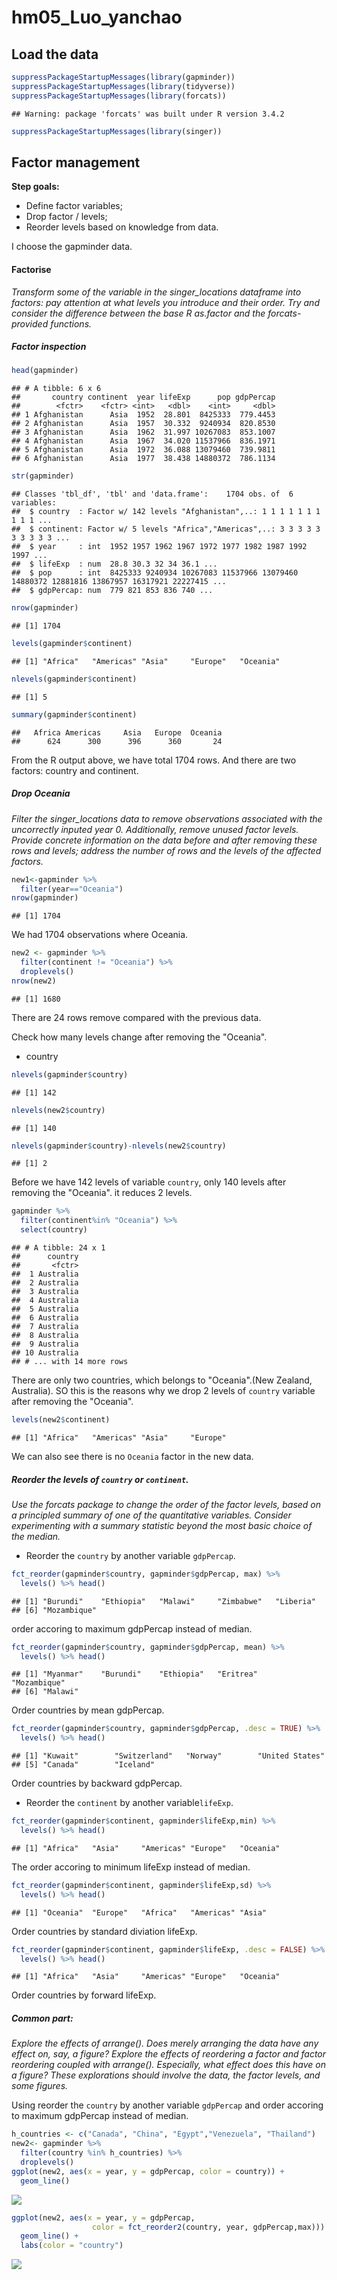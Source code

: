 hm05\_Luo\_yanchao
================

Load the data
-------------

``` r
suppressPackageStartupMessages(library(gapminder))
suppressPackageStartupMessages(library(tidyverse))
suppressPackageStartupMessages(library(forcats))
```

    ## Warning: package 'forcats' was built under R version 3.4.2

``` r
suppressPackageStartupMessages(library(singer))
```

Factor management
-----------------

**Step goals:**

-   Define factor variables;
-   Drop factor / levels;
-   Reorder levels based on knowledge from data.

I choose the gapminder data.

#### Factorise

*Transform some of the variable in the singer\_locations dataframe into factors: pay attention at what levels you introduce and their order. Try and consider the difference between the base R as.factor and the forcats-provided functions.*

##### Factor inspection

``` r
head(gapminder)
```

    ## # A tibble: 6 x 6
    ##       country continent  year lifeExp      pop gdpPercap
    ##        <fctr>    <fctr> <int>   <dbl>    <int>     <dbl>
    ## 1 Afghanistan      Asia  1952  28.801  8425333  779.4453
    ## 2 Afghanistan      Asia  1957  30.332  9240934  820.8530
    ## 3 Afghanistan      Asia  1962  31.997 10267083  853.1007
    ## 4 Afghanistan      Asia  1967  34.020 11537966  836.1971
    ## 5 Afghanistan      Asia  1972  36.088 13079460  739.9811
    ## 6 Afghanistan      Asia  1977  38.438 14880372  786.1134

``` r
str(gapminder)
```

    ## Classes 'tbl_df', 'tbl' and 'data.frame':    1704 obs. of  6 variables:
    ##  $ country  : Factor w/ 142 levels "Afghanistan",..: 1 1 1 1 1 1 1 1 1 1 ...
    ##  $ continent: Factor w/ 5 levels "Africa","Americas",..: 3 3 3 3 3 3 3 3 3 3 ...
    ##  $ year     : int  1952 1957 1962 1967 1972 1977 1982 1987 1992 1997 ...
    ##  $ lifeExp  : num  28.8 30.3 32 34 36.1 ...
    ##  $ pop      : int  8425333 9240934 10267083 11537966 13079460 14880372 12881816 13867957 16317921 22227415 ...
    ##  $ gdpPercap: num  779 821 853 836 740 ...

``` r
nrow(gapminder)
```

    ## [1] 1704

``` r
levels(gapminder$continent)
```

    ## [1] "Africa"   "Americas" "Asia"     "Europe"   "Oceania"

``` r
nlevels(gapminder$continent)
```

    ## [1] 5

``` r
summary(gapminder$continent)
```

    ##   Africa Americas     Asia   Europe  Oceania 
    ##      624      300      396      360       24

From the R output above, we have total 1704 rows. And there are two factors: country and continent.

##### Drop Oceania

*Filter the singer\_locations data to remove observations associated with the uncorrectly inputed year 0. Additionally, remove unused factor levels. Provide concrete information on the data before and after removing these rows and levels; address the number of rows and the levels of the affected factors.*

``` r
new1<-gapminder %>%
  filter(year=="Oceania") 
nrow(gapminder)
```

    ## [1] 1704

We had 1704 observations where Oceania.

``` r
new2 <- gapminder %>% 
  filter(continent != "Oceania") %>% 
  droplevels()
nrow(new2)
```

    ## [1] 1680

There are 24 rows remove compared with the previous data.

Check how many levels change after removing the "Oceania".

-   country

``` r
nlevels(gapminder$country)
```

    ## [1] 142

``` r
nlevels(new2$country)
```

    ## [1] 140

``` r
nlevels(gapminder$country)-nlevels(new2$country)
```

    ## [1] 2

Before we have 142 levels of variable `country`, only 140 levels after removing the "Oceania". it reduces 2 levels.

``` r
gapminder %>% 
  filter(continent%in% "Oceania") %>% 
  select(country)
```

    ## # A tibble: 24 x 1
    ##      country
    ##       <fctr>
    ##  1 Australia
    ##  2 Australia
    ##  3 Australia
    ##  4 Australia
    ##  5 Australia
    ##  6 Australia
    ##  7 Australia
    ##  8 Australia
    ##  9 Australia
    ## 10 Australia
    ## # ... with 14 more rows

There are only two countries, which belongs to "Oceania".(New Zealand, Australia). SO this is the reasons why we drop 2 levels of `country` variable after removing the "Oceania".

``` r
levels(new2$continent)
```

    ## [1] "Africa"   "Americas" "Asia"     "Europe"

We can also see there is no `Oceania` factor in the new data.

##### Reorder the levels of `country` or `continent`.

*Use the forcats package to change the order of the factor levels, based on a principled summary of one of the quantitative variables. Consider experimenting with a summary statistic beyond the most basic choice of the median.*

-   Reorder the `country` by another variable `gdpPercap`.

``` r
fct_reorder(gapminder$country, gapminder$gdpPercap, max) %>% 
  levels() %>% head()
```

    ## [1] "Burundi"    "Ethiopia"   "Malawi"     "Zimbabwe"   "Liberia"   
    ## [6] "Mozambique"

order accoring to maximum gdpPercap instead of median.

``` r
fct_reorder(gapminder$country, gapminder$gdpPercap, mean) %>% 
  levels() %>% head()
```

    ## [1] "Myanmar"    "Burundi"    "Ethiopia"   "Eritrea"    "Mozambique"
    ## [6] "Malawi"

Order countries by mean gdpPercap.

``` r
fct_reorder(gapminder$country, gapminder$gdpPercap, .desc = TRUE) %>% 
  levels() %>% head()
```

    ## [1] "Kuwait"        "Switzerland"   "Norway"        "United States"
    ## [5] "Canada"        "Iceland"

Order countries by backward gdpPercap.

-   Reorder the `continent` by another variable`lifeExp`.

``` r
fct_reorder(gapminder$continent, gapminder$lifeExp,min) %>% 
  levels() %>% head()
```

    ## [1] "Africa"   "Asia"     "Americas" "Europe"   "Oceania"

The order accoring to minimum lifeExp instead of median.

``` r
fct_reorder(gapminder$continent, gapminder$lifeExp,sd) %>% 
  levels() %>% head()
```

    ## [1] "Oceania"  "Europe"   "Africa"   "Americas" "Asia"

Order countries by standard diviation lifeExp.

``` r
fct_reorder(gapminder$continent, gapminder$lifeExp, .desc = FALSE) %>% 
  levels() %>% head()
```

    ## [1] "Africa"   "Asia"     "Americas" "Europe"   "Oceania"

Order countries by forward lifeExp.

##### Common part:

*Explore the effects of arrange(). Does merely arranging the data have any effect on, say, a figure?* *Explore the effects of reordering a factor and factor reordering coupled with arrange(). Especially, what effect does this have on a figure? These explorations should involve the data, the factor levels, and some figures.*

Using reorder the `country` by another variable `gdpPercap` and order accoring to maximum gdpPercap instead of median.

``` r
h_countries <- c("Canada", "China", "Egypt","Venezuela", "Thailand")
new2<- gapminder %>%
  filter(country %in% h_countries) %>% 
  droplevels()
ggplot(new2, aes(x = year, y = gdpPercap, color = country)) +
  geom_line()
```

![](hm05_Luoyanchao_files/figure-markdown_github-ascii_identifiers/unnamed-chunk-14-1.png)

``` r
ggplot(new2, aes(x = year, y = gdpPercap,
                  color = fct_reorder2(country, year, gdpPercap,max))) +
  geom_line() +
  labs(color = "country")
```

![](hm05_Luoyanchao_files/figure-markdown_github-ascii_identifiers/unnamed-chunk-14-2.png)
